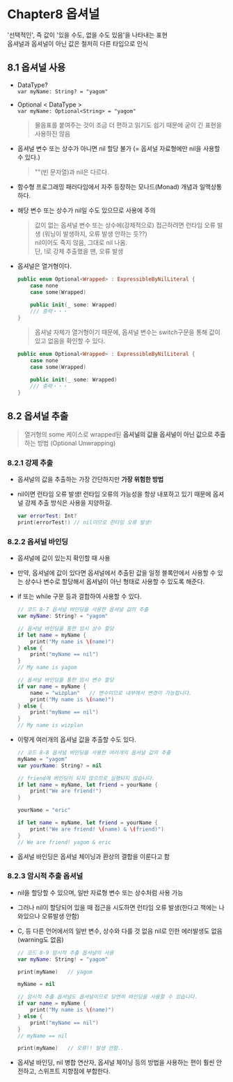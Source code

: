 # Chapter8 옵셔널  
'선택적인', 즉 값이 '있을 수도, 없을 수도 있음'을 나타내는 표현  
옵셔널과 옵셔널이 아닌 값은 철저히 다른 타입으로 인식

## 8.1 옵셔널 사용  
- DataType?  
   ```var myName: String? = "yagom"```  

- Optional < DataType >  
   ```var myName: Optional<String> = "yagom"```  

  > 물음표를 붙여주는 것이 조금 더 편하고 읽기도 쉽기 때문에 굳이 긴 표현을 사용하진 않음

  


- 옵셔널 변수 또는 상수가 아니면 nil 할당 불가 (= 옵셔널 자료형에만 nil을 사용할 수 있다.)   
 
  > ""(빈 문자열)과 nil은 다르다.  
- 함수형 프로그래밍 패러다임에서 자주 등장하는 모나드(Monad) 개념과 일맥상통하다.  
- 해당 변수 또는 상수가 nil일 수도 있으므로 사용에 주의  
  > 값이 없는 옵셔널 변수 또는 상수에(강제적으로) 접근하려면 런타임 오류 발생 (워닝이 발생하지, 오류 발생 안하는 듯??)  
  > nil이어도 죽지 않음, 그대로 nil 나옴.  
  > 단, !로 강제 추출했을 땐, 오류 발생
  
- 옵셔널은 열거형이다.  

  ```swift
  public enum Optional<Wrapped> : ExpressibleByNilLiteral {
      case none
      case some(Wrapped)
      
      public init(_ some: Wrapped)
      /// 중략・・・
  }
  ```
  > 옵셔널 자체가 열거형이기 때문에, 옵셔널 변수는 switch구문을 통해 값이 있고 없음을 확인할 수 있다.  

  ```swift
  public enum Optional<Wrapped> : ExpressibleByNilLiteral {
      case none
      case some(Wrapped)
      
      public init(_ some: Wrapped)
      /// 중략・・・
  }
  ```  




## 8.2 옵셔널 추출  
> 열거형의 some 케이스로 wrapped된 **옵셔널의 값을 옵셔널이 아닌 값으로 추출**하는 방법 (Optional Unwrapping)  

### 8.2.1 강제 추출  
- 옵셔널의 값을 추출하는 가장 간단하지만 **가장 위험한 방법**  
- nil이면 런타임 오류 발생! 런타임 오류의 가능성을 항상 내포하고 있기 때문에 옵셔널 강제 추출 방식은 사용을 지양하길.

  ```swift
  var errorTest: Int?
  print(errorTest!)	// nil이므로 런타임 오류 발생!
  ```

### 8.2.2 옵셔널 바인딩  
- 옵셔널에 값이 있는지 확인할 때 사용
- 만약, 옵셔널에 값이 있다면 옵셔널에서 추출된 값을 일정 블록안에서 사용할 수 있는 상수나 변수로 할당해서 옵셔널이 아닌 형태로 사용할 수 있도록 해준다.  
- if 또는 while 구문 등과 결합하여 사용할 수 있다.  

  ```swift
  // 코드 8-7 옵셔널 바인딩을 사용한 옵셔널 값의 추출
  var myName: String? = "yagom"
  
  // 옵셔널 바인딩을 통한 임시 상수 할당
  if let name = myName {
      print("My name is \(name)")
  } else {
      print("myName == nil")
  }
  // My name is yagom
  
  // 옵셔널 바인딩을 통한 임시 변수 할당
  if var name = myName {
      name = "wizplan"   // 변수이므로 내부에서 변경이 가능합니다.
      print("My name is \(name)")
  } else {
      print("myName == nil")
  }
  // My name is wizplan
  ```

- 이렇게 여러개의 옵셔널 값을 추출할 수도 있다.  

  ```swift
  // 코드 8-8 옵셔널 바인딩을 사용한 여러개의 옵셔널 값의 추출
  myName = "yagom"
  var yourName: String? = nil
  
  // friend에 바인딩이 되지 않으므로 실행되지 않습니다.
  if let name = myName, let friend = yourName {
      print("We are friend!")
  }
  
  yourName = "eric"
  
  if let name = myName, let friend = yourName {
      print("We are friend! \(name) & \(friend)")
  }
  // We are friend! yagom & eric
  ```
- 옵셔널 바인딩은 옵셔널 체이닝과 환상의 결합을 이룬다고 함

### 8.2.3 암시적 추출 옵셔널  
- nil을 할당할 수 있으며, 일반 자료형 변수 또는 상수처럼 사용 가능  
- 그러나 nil이 할당되어 있을 때 접근을 시도하면 런타임 오류 발생(한다고 책에는 나와있으나 오류발생 안함)  
- C,  등 다른 언어에서의 일반 변수, 상수와 다를 것 없음 nil로 인한 에러발생도 없음 (warning도 없음)

  ```swift
  // 코드 8-9 암시적 추출 옵셔널의 사용
  var myName: String! = "yagom"
  
  print(myName)   // yagom

  myName = nil
  
  // 암시적 추출 옵셔널도 옵셔널이므로 당연히 바인딩을 사용할 수 있습니다.
  if var name = myName {
      print("My name is \(name)")
  } else {
      print("myName == nil")
  }
  // myName == nil
  
  print(myName)   // 오류!! 발생 안함..
  ```

- 옵셔널 바인딩, nil 병합 연산자, 옵셔널 체이닝 등의 방법을 사용하는 편이 훨씬 안전하고, 스위프트 지향점에 부합한다.

  


